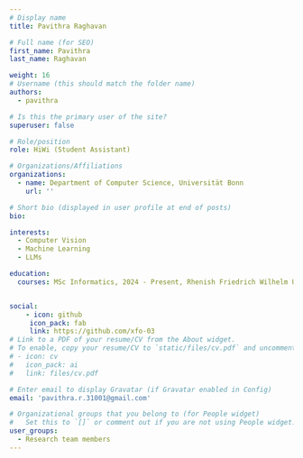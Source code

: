 ```yaml
---
# Display name
title: Pavithra Raghavan

# Full name (for SEO)
first_name: Pavithra
last_name: Raghavan

weight: 16
# Username (this should match the folder name)
authors:
  - pavithra

# Is this the primary user of the site?
superuser: false

# Role/position
role: HiWi (Student Assistant)

# Organizations/Affiliations
organizations:
  - name: Department of Computer Science, Universität Bonn
    url: ''

# Short bio (displayed in user profile at end of posts)
bio: 

interests:
  - Computer Vision
  - Machine Learning
  - LLMs

education:
  courses: MSc Informatics, 2024 - Present, Rhenish Friedrich Wilhelm University of Bonn


social:
    - icon: github
     icon_pack: fab
     link: https://github.com/xfo-03
# Link to a PDF of your resume/CV from the About widget.
# To enable, copy your resume/CV to `static/files/cv.pdf` and uncomment the lines below.
# - icon: cv
#   icon_pack: ai
#   link: files/cv.pdf

# Enter email to display Gravatar (if Gravatar enabled in Config)
email: 'pavithra.r.31001@gmail.com'

# Organizational groups that you belong to (for People widget)
#   Set this to `[]` or comment out if you are not using People widget.
user_groups:
  - Research team members
---
```

